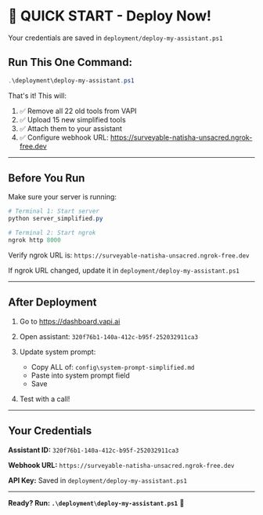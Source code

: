 # 🚀 QUICK START - Deploy Now!

Your credentials are saved in `deployment/deploy-my-assistant.ps1`

## Run This One Command:

```powershell
.\deployment\deploy-my-assistant.ps1
```

That's it! This will:
1. ✅ Remove all 22 old tools from VAPI
2. ✅ Upload 15 new simplified tools
3. ✅ Attach them to your assistant
4. ✅ Configure webhook URL: https://surveyable-natisha-unsacred.ngrok-free.dev

---

## Before You Run

Make sure your server is running:

```powershell
# Terminal 1: Start server
python server_simplified.py

# Terminal 2: Start ngrok
ngrok http 8000
```

Verify ngrok URL is: `https://surveyable-natisha-unsacred.ngrok-free.dev`

If ngrok URL changed, update it in `deployment/deploy-my-assistant.ps1`

---

## After Deployment

1. Go to https://dashboard.vapi.ai
2. Open assistant: `320f76b1-140a-412c-b95f-252032911ca3`
3. Update system prompt:
   - Copy ALL of: `config\system-prompt-simplified.md`
   - Paste into system prompt field
   - Save

4. Test with a call!

---

## Your Credentials

**Assistant ID:** `320f76b1-140a-412c-b95f-252032911ca3`

**Webhook URL:** `https://surveyable-natisha-unsacred.ngrok-free.dev`

**API Key:** Saved in `deployment/deploy-my-assistant.ps1`

---

**Ready? Run: `.\deployment\deploy-my-assistant.ps1`** 🚀
